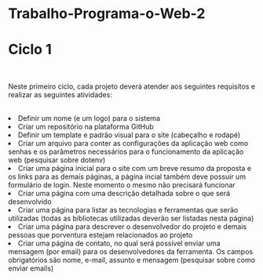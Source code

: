 # Trabalho-Programa-o-Web-2

<h1>Ciclo 1</h1>
<br/>
<p>Neste primeiro ciclo, cada projeto deverá atender aos seguintes requisitos e realizar as
seguintes atividades:
</p>
<br/>
<li>Definir um nome (e um logo) para o sistema</li>
<li>Criar um repositório na plataforma GitHub</li>
<li>Definir um template e padrão visual para o site (cabeçalho e rodapé)</li>
<li>Criar um arquivo para conter as configurações da aplicação web como senhas e
os parâmetros necessários para o funcionamento da aplicação web (pesquisar
sobre dotenv)</li>
<li>Criar uma página inicial para o site com um breve resumo da proposta e os links
para as demais páginas, a página incial também deve possuir um formulário de
login. Neste momento o mesmo não precisará funcionar</li>
<li>Criar uma página com uma descrição detalhada sobre o que será desenvolvido</li>
<li>Criar uma página para listar as tecnologias e ferramentas que serão utilizadas
(todas as bibliotecas utilizadas deverão ser listadas nesta página)</li>
<li>Criar uma página para descrever o desenvolvedor do projeto e demais pessoas
que porventura estejam relacionados ao projeto</li>
<li>Criar uma página de contato, no qual será possível enviar uma mensagem (por
email) para os desenvolvedores da ferramenta. Os campos obrigatórios são
nome, e-mail, assunto e mensagem (pesquisar sobre como enviar emails)</li>
